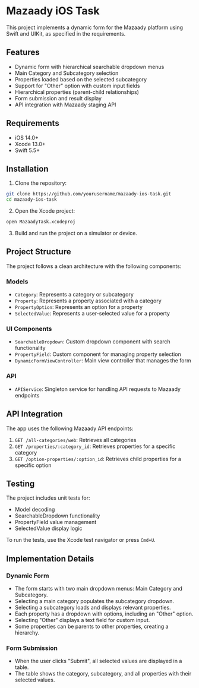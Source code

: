 # Mazaady iOS Task

This project implements a dynamic form for the Mazaady platform using Swift and UIKit, as specified in the requirements.

## Features

- Dynamic form with hierarchical searchable dropdown menus
- Main Category and Subcategory selection
- Properties loaded based on the selected subcategory
- Support for "Other" option with custom input fields
- Hierarchical properties (parent-child relationships)
- Form submission and result display
- API integration with Mazaady staging API

## Requirements

- iOS 14.0+
- Xcode 13.0+
- Swift 5.5+

## Installation

1. Clone the repository:
```bash
git clone https://github.com/yourusername/mazaady-ios-task.git
cd mazaady-ios-task
```

2. Open the Xcode project:
```bash
open MazaadyTask.xcodeproj
```

3. Build and run the project on a simulator or device.

## Project Structure

The project follows a clean architecture with the following components:

### Models
- `Category`: Represents a category or subcategory
- `Property`: Represents a property associated with a category
- `PropertyOption`: Represents an option for a property
- `SelectedValue`: Represents a user-selected value for a property

### UI Components
- `SearchableDropdown`: Custom dropdown component with search functionality
- `PropertyField`: Custom component for managing property selection
- `DynamicFormViewController`: Main view controller that manages the form

### API
- `APIService`: Singleton service for handling API requests to Mazaady endpoints

## API Integration

The app uses the following Mazaady API endpoints:

1. `GET /all-categories/web`: Retrieves all categories
2. `GET /properties/:category_id`: Retrieves properties for a specific category
3. `GET /option-properties/:option_id`: Retrieves child properties for a specific option

## Testing

The project includes unit tests for:
- Model decoding
- SearchableDropdown functionality
- PropertyField value management
- SelectedValue display logic

To run the tests, use the Xcode test navigator or press `Cmd+U`.

## Implementation Details

### Dynamic Form
- The form starts with two main dropdown menus: Main Category and Subcategory.
- Selecting a main category populates the subcategory dropdown.
- Selecting a subcategory loads and displays relevant properties.
- Each property has a dropdown with options, including an "Other" option.
- Selecting "Other" displays a text field for custom input.
- Some properties can be parents to other properties, creating a hierarchy.

### Form Submission
- When the user clicks "Submit", all selected values are displayed in a table.
- The table shows the category, subcategory, and all properties with their selected values.

